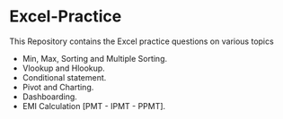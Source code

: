 # Excel-Practice
This Repository contains the Excel practice questions on various topics

- Min, Max, Sorting and Multiple Sorting.
- Vlookup and Hlookup.
- Conditional statement.
- Pivot and Charting.
- Dashboarding.
- EMI Calculation [PMT - IPMT  - PPMT].
